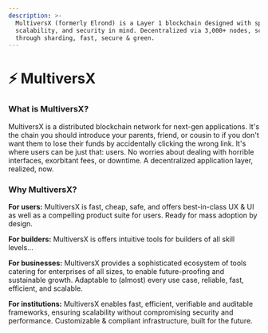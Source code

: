 ```yaml
---
description: >-
  MultiversX (formerly Elrond) is a Layer 1 blockchain designed with speed,
  scalability, and security in mind. Decentralized via 3,000+ nodes, scalable
  through sharding, fast, secure & green.
---
```


# ⚡ MultiversX

### **What is MultiversX?**

MultiversX is a distributed blockchain network for next-gen applications. It's the chain you should introduce your parents, friend, or cousin to if you don't want them to lose their funds by accidentally clicking the wrong link. It's where users can be just that: users. No worries about dealing with horrible interfaces, exorbitant fees, or downtime. A decentralized application layer, realized, now.

### **Why MultiversX?**

**For users:** MultiversX is fast, cheap, safe, and offers best-in-class UX & UI as well as a compelling product suite for users. Ready for mass adoption by design.

**For builders:** MultiversX is offers intuitive tools for builders of all skill levels...

**For businesses:** MultiversX provides a sophisticated ecosystem of tools catering for enterprises of all sizes, to enable future-proofing and sustainable growth. Adaptable to (almost) every use case, reliable, fast, efficient, and scalable.

**For institutions:** MultiversX enables fast, efficient, verifiable and auditable frameworks, ensuring scalability without compromising security and performance. Customizable & compliant infrastructure, built for the future.
